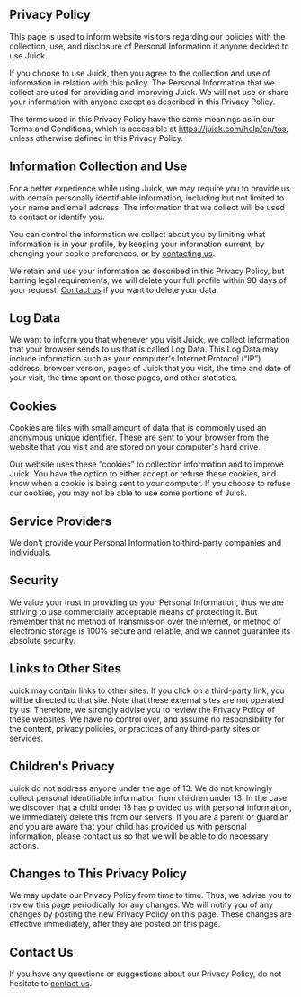 Privacy Policy
----

This page is used to inform website visitors regarding our policies with the collection, use, and disclosure of Personal Information if anyone decided to use Juick.

If you choose to use Juick, then you agree to the collection and use of information in relation with this policy. The Personal Information that we collect are used for providing and improving Juick. We will not use or share your information with anyone except as described in this Privacy Policy.

The terms used in this Privacy Policy have the same meanings as in our Terms and Conditions, which is accessible at https://juick.com/help/en/tos, unless otherwise defined in this Privacy Policy.

Information Collection and Use
------

For a better experience while using Juick, we may require you to provide us with certain personally identifiable information, including but not limited to your name and email address. The information that we collect will be used to contact or identify you.

You can control the information we collect about you by limiting what information is in your profile, by keeping your information current, by changing your cookie preferences, or by [contacting us](/contacts).

We retain and use your information as described in this Privacy Policy, but barring legal requirements, we will delete your full profile within 90 days of your request. [Contact us](/contacts) if you want to delete your data.

Log Data
------

We want to inform you that whenever you visit Juick, we collect information that your browser sends to us that is called Log Data. This Log Data may include information such as your computer's Internet Protocol (“IP”) address, browser version, pages of Juick that you visit, the time and date of your visit, the time spent on those pages, and other statistics.

Cookies
------

Cookies are files with small amount of data that is commonly used an anonymous unique identifier. These are sent to your browser from the website that you visit and are stored on your computer's hard drive.

Our website uses these “cookies” to collection information and to improve Juick. You have the option to either accept or refuse these cookies, and know when a cookie is being sent to your computer. If you choose to refuse our cookies, you may not be able to use some portions of Juick.

Service Providers
------

We don't provide your Personal Information to third-party companies and individuals.

Security
------

We value your trust in providing us your Personal Information, thus we are striving to use commercially acceptable means of protecting it. But remember that no method of transmission over the internet, or method of electronic storage is 100% secure and reliable, and we cannot guarantee its absolute security.

Links to Other Sites
------

Juick may contain links to other sites. If you click on a third-party link, you will be directed to that site. Note that these external sites are not operated by us. Therefore, we strongly advise you to review the Privacy Policy of these websites. We have no control over, and assume no responsibility for the content, privacy policies, or practices of any third-party sites or services.

Children's Privacy
------

Juick do not address anyone under the age of 13. We do not knowingly collect personal identifiable information from children under 13. In the case we discover that a child under 13 has provided us with personal information, we immediately delete this from our servers. If you are a parent or guardian and you are aware that your child has provided us with personal information, please contact us so that we will be able to do necessary actions.

Changes to This Privacy Policy
------

We may update our Privacy Policy from time to time. Thus, we advise you to review this page periodically for any changes. We will notify you of any changes by posting the new Privacy Policy on this page. These changes are effective immediately, after they are posted on this page.

Contact Us
------

If you have any questions or suggestions about our Privacy Policy, do not hesitate to [contact us](/contacts).
